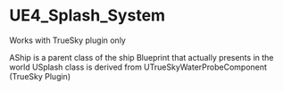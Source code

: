 # UE4_Splash_System
Works with TrueSky plugin only

AShip is a parent class of the ship Blueprint that actually presents in the world
USplash class is derived from UTrueSkyWaterProbeComponent (TrueSky Plugin)
